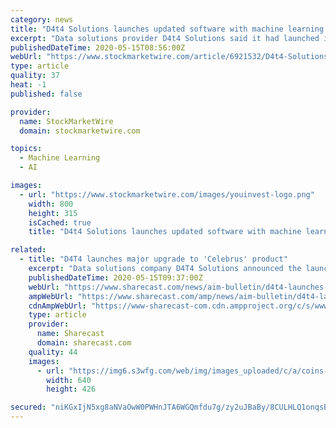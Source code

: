 ```yaml
---
category: news
title: "D4t4 Solutions launches updated software with machine learning capabilities"
excerpt: "Data solutions provider D4t4 Solutions said it had launched its enterprise software solution with newly embedded machine learning and natural language processing capabilities. The launch of Celebrus version 9."
publishedDateTime: 2020-05-15T08:56:00Z
webUrl: "https://www.stockmarketwire.com/article/6921532/D4t4-Solutions-launches-updated-software-with-machine-learning-capabilities.html"
type: article
quality: 37
heat: -1
published: false

provider:
  name: StockMarketWire
  domain: stockmarketwire.com

topics:
  - Machine Learning
  - AI

images:
  - url: "https://www.stockmarketwire.com/images/youinvest-logo.png"
    width: 800
    height: 315
    isCached: true
    title: "D4t4 Solutions launches updated software with machine learning capabilities"

related:
  - title: "D4T4 launches major upgrade to 'Celebrus' product"
    excerpt: "Data solutions company D4T4 Solutions announced the launch of ‘Celebrus version 9.2’ on Friday, with newly-embedded machine learning and natural language processing capabilities."
    publishedDateTime: 2020-05-15T09:37:00Z
    webUrl: "https://www.sharecast.com/news/aim-bulletin/d4t4-launches-major-upgrade-to-celebrus-product--7493452.html"
    ampWebUrl: "https://www.sharecast.com/amp/news/aim-bulletin/d4t4-launches-major-upgrade-to-celebrus-product--7493452.html"
    cdnAmpWebUrl: "https://www-sharecast-com.cdn.ampproject.org/c/s/www.sharecast.com/amp/news/aim-bulletin/d4t4-launches-major-upgrade-to-celebrus-product--7493452.html"
    type: article
    provider:
      name: Sharecast
      domain: sharecast.com
    quality: 44
    images:
      - url: "https://img6.s3wfg.com/web/img/images_uploaded/c/a/coins-currency-investment-insurance.jpg"
        width: 640
        height: 426

secured: "niKGxIjN5xg8aNVaOwW0PWHnJTA6WGQmfdu7g/zy2uJBaBy/8CULHLQ1onqsB7OoUwJkcmQmwfaA/BUOX3X8guS0Bve340uHnM/cGTio4jmoI80Xy3dt/svgAadn7F4qcEhAQT5HQ/dbxmXUb8xuDyOC+SCGgz0AiLnO3O6hI5bB2qesIQ4F3JI0oKsspcD6KWurX2YzEoeqm3qSOyup+gyxl5gTrreSVAfx3SDWwaaB4uvrsukDtwM0V0U9P0fxhe19/GwvwtYmqGvFyDVX9qMrFuLrYCxAn3x99h8PbPeHcZFcfTyehdBp0H3KYZeG;zAtQyL1w731T52xLUNhWkQ=="
---
```



